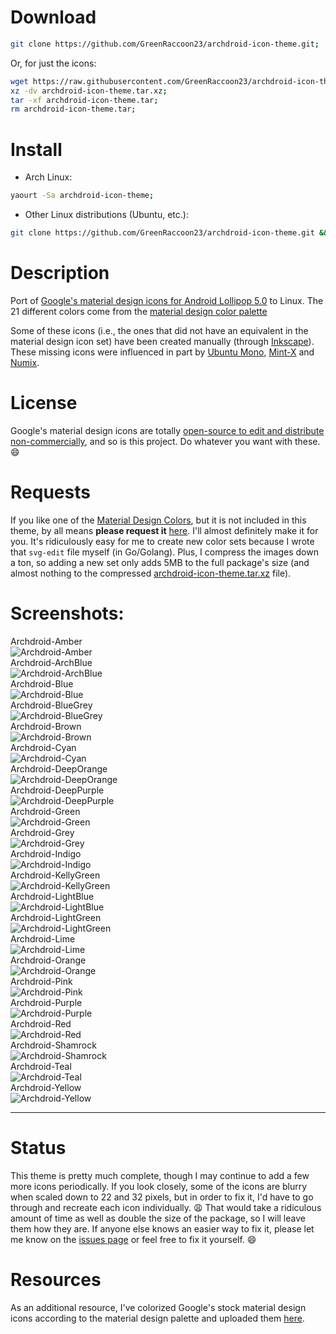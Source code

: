 # Download

```bash
git clone https://github.com/GreenRaccoon23/archdroid-icon-theme.git;
```

Or, for just the icons:  

```bash
wget https://raw.githubusercontent.com/GreenRaccoon23/archdroid-icon-theme/master/archdroid-icon-theme.tar.xz;
xz -dv archdroid-icon-theme.tar.xz;
tar -xf archdroid-icon-theme.tar;
rm archdroid-icon-theme.tar;
```

# Install

- Arch Linux:  
```bash
yaourt -Sa archdroid-icon-theme;
```
- Other Linux distributions (Ubuntu, etc.):  
```bash
git clone https://github.com/GreenRaccoon23/archdroid-icon-theme.git && cd archdroid-icon-theme && chmod +x INSTALL && ./INSTALL
```

# Description

Port of [Google's material design icons for Android Lollipop 5.0](https://github.com/google/material-design-icons "Material Design Icons") to Linux. The 21 different colors come from the [material design color palette](http://www.google.com/design/spec/style/color.html#color-color-palette "Material Design Color Palette")  

Some of these icons (i.e., the ones that did not have an equivalent in the material design icon set) have been created manually (through [Inkscape](https://www.archlinux.org/packages/extra/x86_64/inkscape/ "Inkscape for Arch Linux")). These missing icons were influenced in part by [Ubuntu Mono](http://packages.ubuntu.com/vivid/ubuntu-mono "Ubuntu Mono Icon Package"), [Mint-X](https://github.com/linuxmint/mint-x-icons "Linux Mint Icons") and [Numix](https://github.com/numixproject/numix-icon-theme "Numix Icons").

# License  

Google's material design icons are totally [open-source to edit and distribute non-commercially](https://github.com/google/material-design-icons/blob/master/LICENSE "Material Design Icons - License"), and so is this project. Do whatever you want with these. :smile:  

# Requests

If you like one of the [Material Design Colors](http://www.google.com/design/spec/style/color.html#color-color-palette "Material Design Color Palette"), but it is not included in this theme, by all means **please request it** [here](https://github.com/GreenRaccoon23/archdroid-icon-theme/issues "Archdroid Icon Theme Issues"). I'll almost definitely make it for you. It's ridiculously easy for me to create new color sets because I wrote that `svg-edit` file myself (in Go/Golang). Plus, I compress the images down a ton, so adding a new set only adds 5MB to the full package's size (and almost nothing to the compressed [archdroid-icon-theme.tar.xz](https://github.com/GreenRaccoon23/archdroid-icon-theme/blob/master/archdroid-icon-theme.tar.xz) file).  

# Screenshots:  

Archdroid-Amber  
![Archdroid-Amber](https://github.com/GreenRaccoon23/archdroid-icon-theme/blob/master/screenshots/screenshot_Amber.png)  
Archdroid-ArchBlue  
![Archdroid-ArchBlue](https://github.com/GreenRaccoon23/archdroid-icon-theme/blob/master/screenshots/screenshot_ArchBlue.png)  
Archdroid-Blue  
![Archdroid-Blue](https://github.com/GreenRaccoon23/archdroid-icon-theme/blob/master/screenshots/screenshot_Blue.png)  
Archdroid-BlueGrey  
![Archdroid-BlueGrey](https://github.com/GreenRaccoon23/archdroid-icon-theme/blob/master/screenshots/screenshot_BlueGrey.png)  
Archdroid-Brown  
![Archdroid-Brown](https://github.com/GreenRaccoon23/archdroid-icon-theme/blob/master/screenshots/screenshot_Brown.png)  
Archdroid-Cyan  
![Archdroid-Cyan](https://github.com/GreenRaccoon23/archdroid-icon-theme/blob/master/screenshots/screenshot_Cyan.png)  
Archdroid-DeepOrange  
![Archdroid-DeepOrange](https://github.com/GreenRaccoon23/archdroid-icon-theme/blob/master/screenshots/screenshot_DeepOrange.png)  
Archdroid-DeepPurple  
![Archdroid-DeepPurple](https://github.com/GreenRaccoon23/archdroid-icon-theme/blob/master/screenshots/screenshot_DeepPurple.png)  
Archdroid-Green  
![Archdroid-Green](https://github.com/GreenRaccoon23/archdroid-icon-theme/blob/master/screenshots/screenshot_Green.png)  
Archdroid-Grey  
![Archdroid-Grey](https://github.com/GreenRaccoon23/archdroid-icon-theme/blob/master/screenshots/screenshot_Grey.png)  
Archdroid-Indigo  
![Archdroid-Indigo](https://github.com/GreenRaccoon23/archdroid-icon-theme/blob/master/screenshots/screenshot_Indigo.png)  
Archdroid-KellyGreen  
![Archdroid-KellyGreen](https://github.com/GreenRaccoon23/archdroid-icon-theme/blob/master/screenshots/screenshot_KellyGreen.png)  
Archdroid-LightBlue  
![Archdroid-LightBlue](https://github.com/GreenRaccoon23/archdroid-icon-theme/blob/master/screenshots/screenshot_LightBlue.png)  
Archdroid-LightGreen  
![Archdroid-LightGreen](https://github.com/GreenRaccoon23/archdroid-icon-theme/blob/master/screenshots/screenshot_LightGreen.png)  
Archdroid-Lime  
![Archdroid-Lime](https://github.com/GreenRaccoon23/archdroid-icon-theme/blob/master/screenshots/screenshot_Lime.png)  
Archdroid-Orange  
![Archdroid-Orange](https://github.com/GreenRaccoon23/archdroid-icon-theme/blob/master/screenshots/screenshot_Orange.png)  
Archdroid-Pink  
![Archdroid-Pink](https://github.com/GreenRaccoon23/archdroid-icon-theme/blob/master/screenshots/screenshot_Pink.png)  
Archdroid-Purple  
![Archdroid-Purple](https://github.com/GreenRaccoon23/archdroid-icon-theme/blob/master/screenshots/screenshot_Purple.png)  
Archdroid-Red  
![Archdroid-Red](https://github.com/GreenRaccoon23/archdroid-icon-theme/blob/master/screenshots/screenshot_Red.png)  
Archdroid-Shamrock  
![Archdroid-Shamrock](https://github.com/GreenRaccoon23/archdroid-icon-theme/blob/master/screenshots/screenshot_Shamrock.png)  
Archdroid-Teal  
![Archdroid-Teal](https://github.com/GreenRaccoon23/archdroid-icon-theme/blob/master/screenshots/screenshot_Teal.png)  
Archdroid-Yellow  
![Archdroid-Yellow](https://github.com/GreenRaccoon23/archdroid-icon-theme/blob/master/screenshots/screenshot_Yellow.png)  

***

# Status

This theme is pretty much complete, though I may continue to add a few more icons periodically. If you look closely, some of the icons are blurry when scaled down to 22 and 32 pixels, but in order to fix it, I'd have to go through and recreate each icon individually. :weary: That would take a ridiculous amount of time as well as double the size of the package, so I will leave them how they are. If anyone else knows an easier way to fix it, please let me know on the [issues page](https://github.com/GreenRaccoon23/archdroid-icon-theme/issues "Archdroid Icon Theme Issues") or feel free to fix it yourself. :smile:  

# Resources

As an additional resource, I've colorized Google's stock material design icons according to the material design palette and uploaded them [here](https://github.com/GreenRaccoon23/material-design-icons-colors "Material Design Icons - Colors").  
